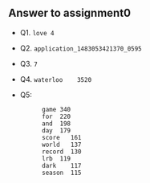 ## Answer to assignment0

* Q1. ``love 4``
* Q2. 	``application_1483053421370_0595``
* Q3. ``7``
* Q4. ``waterloo	3520``
* Q5:
 			
 			game 340 
 			for	 220
 			and	 198
 			day	 179
 			score	161
 			world	137
 			record	130
 			lrb	 119
 			dark	117
 			season	115
 